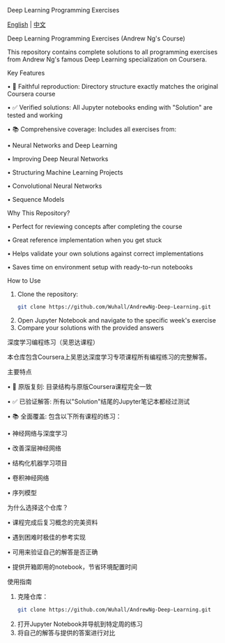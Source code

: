 Deep Learning Programming Exercises

[English](#english-version) | [中文](#中文版本)

<div id="english-version">

Deep Learning Programming Exercises (Andrew Ng's Course)

This repository contains complete solutions to all programming exercises from Andrew Ng's famous Deep Learning specialization on Coursera. 

Key Features

• 🎯 Faithful reproduction: Directory structure exactly matches the original Coursera course

• ✅ Verified solutions: All Jupyter notebooks ending with "Solution" are tested and working

• 📚 Comprehensive coverage: Includes all exercises from:

  • Neural Networks and Deep Learning

  • Improving Deep Neural Networks

  • Structuring Machine Learning Projects

  • Convolutional Neural Networks

  • Sequence Models


Why This Repository?

• Perfect for reviewing concepts after completing the course

• Great reference implementation when you get stuck

• Helps validate your own solutions against correct implementations

• Saves time on environment setup with ready-to-run notebooks


How to Use

1. Clone the repository:
   ```bash
   git clone https://github.com/Wuhall/AndrewNg-Deep-Learning.git
   ```
2. Open Jupyter Notebook and navigate to the specific week's exercise
3. Compare your solutions with the provided answers

</div>

<div id="中文版本">

深度学习编程练习（吴恩达课程）

本仓库包含Coursera上吴恩达深度学习专项课程所有编程练习的完整解答。

主要特点

• 🎯 原版复刻: 目录结构与原版Coursera课程完全一致

• ✅ 已验证解答: 所有以"Solution"结尾的Jupyter笔记本都经过测试

• 📚 全面覆盖: 包含以下所有课程的练习：

  • 神经网络与深度学习

  • 改善深层神经网络

  • 结构化机器学习项目

  • 卷积神经网络

  • 序列模型


为什么选择这个仓库？

• 课程完成后复习概念的完美资料

• 遇到困难时极佳的参考实现

• 可用来验证自己的解答是否正确

• 提供开箱即用的notebook，节省环境配置时间


使用指南

1. 克隆仓库：
   ```bash
   git clone https://github.com/Wuhall/AndrewNg-Deep-Learning.git
   ```
2. 打开Jupyter Notebook并导航到特定周的练习
3. 将自己的解答与提供的答案进行对比